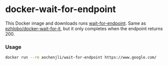 # docker-wait-for-endpoint
This Docker image and downloads runs [wait-for-endpoint](https://github.com/cec/wait-for-endpoint). 
Same as [ezhlobo/docker-wait-for-it](https://github.com/ezhlobo/docker-wait-for-it), but it 
only completes when the endpoint returns 200.

### Usage
```bash
docker run --rm aochenjli/wait-for-endpoint https://www.google.com/
```
